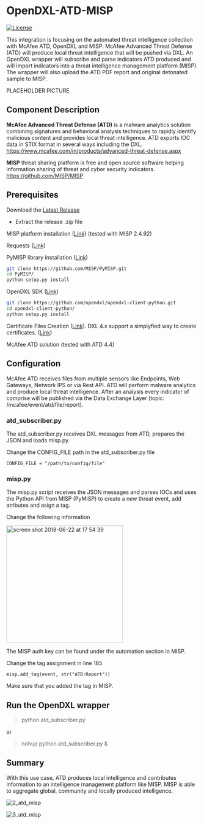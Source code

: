 # OpenDXL-ATD-MISP
[![License](https://img.shields.io/badge/License-Apache%202.0-blue.svg)](https://opensource.org/licenses/Apache-2.0)

This integration is focusing on the automated threat intelligence collection with McAfee ATD, OpenDXL and MISP.
McAfee Advanced Threat Defense (ATD) will produce local threat intelligence that will be pushed via DXL. 
An OpenDXL wrapper will subscribe and parse indicators ATD produced and will import indicators into a threat intelligence management platform (MISP). The wrapper will also upload the ATD PDF report and original detonated sample to MISP.

PLACEHOLDER PICTURE

## Component Description

**McAfee Advanced Threat Defense (ATD)** is a malware analytics solution combining signatures and behavioral analysis techniques to rapidly identify malicious content and provides local threat intelligence. ATD exports IOC data in STIX format in several ways including the DXL.
https://www.mcafee.com/in/products/advanced-threat-defense.aspx

**MISP** threat sharing platform is free and open source software helping information sharing of threat and cyber security indicators.
https://github.com/MISP/MISP

## Prerequisites

Download the [Latest Release](https://github.com/mohlcyber/OpenDXL-ATD-MISP/releases)
   * Extract the release .zip file
   
MISP platform installation ([Link](https://github.com/MISP/MISP)) (tested with MISP 2.4.92)

Requests ([Link](http://docs.python-requests.org/en/master/user/install/#install))

PyMISP library installation ([Link](https://github.com/MISP/PyMISP))
```sh
git clone https://github.com/MISP/PyMISP.git
cd PyMISP/
python setup.py install
```

OpenDXL SDK ([Link](https://github.com/opendxl/opendxl-client-python))
```sh
git clone https://github.com/opendxl/opendxl-client-python.git
cd opendxl-client-python/
python setup.py install
```

Certificate Files Creation ([Link](https://opendxl.github.io/opendxl-client-python/pydoc/epoexternalcertissuance.html)).
DXL 4.x support a simplyfied way to create certificates.
([Link](https://github.com/opendxl/opendxl-client-python/blob/master/docs/sdk/basiccliprovisioning.rst))

McAfee ATD solution (tested with ATD 4.4)

## Configuration
McAfee ATD receives files from multiple sensors like Endpoints, Web Gateways, Network IPS or via Rest API. ATD will perform malware analytics and produce local threat intelligence. After an analysis every indicator of comprise will be published via the Data Exchange Layer (topic: /mcafee/event/atd/file/report).

### atd_subscriber.py
The atd_subscriber.py receives DXL messages from ATD, prepares the JSON and loads misp.py.

Change the CONFIG_FILE path in the atd_subscriber.py file

`CONFIG_FILE = "/path/to/config/file"`

### misp.py
The misp.py script receives the JSON messages and parses IOCs and uses the Python API from MISP (PyMISP) to create a new threat event, add atributes and asign a tag.

Change the following information

<img width="305" alt="screen shot 2018-06-22 at 17 54 39" src="https://user-images.githubusercontent.com/25227268/41786272-62ace20e-7645-11e8-9265-885be035124a.png">

The MISP auth key can be found under the automation section in MISP.

Change the tag assignment in line 185

`misp.add_tag(event, str("ATD:Report"))`

Make sure that you added the tag in MISP.

## Run the OpenDXL wrapper
> python atd_subscriber.py

or

> nohup python atd_subscriber.py &

## Summary
With this use case, ATD produces local intelligence and contributes information to an intelligence management platform like MISP.
MISP is able to aggregate global, community and locally produced intelligence.

![2_atd_misp](https://cloud.githubusercontent.com/assets/25227268/25057844/d5ded02a-2173-11e7-914d-422329a1bb51.PNG)

![3_atd_misp](https://cloud.githubusercontent.com/assets/25227268/25057877/260102da-2174-11e7-91a1-37e3a9feca09.PNG)
